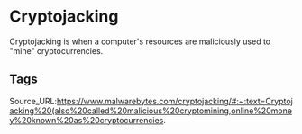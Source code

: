 # Cryptojacking
Cryptojacking is when a computer's resources are maliciously used to "mine" cryptocurrencies.
## Tags
Source_URL:https://www.malwarebytes.com/cryptojacking/#:~:text=Cryptojacking%20(also%20called%20malicious%20cryptomining,online%20money%20known%20as%20cryptocurrencies.
